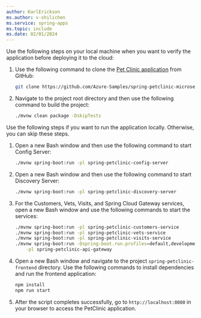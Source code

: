 ```yaml
---
author: KarlErickson
ms.author: v-shilichen
ms.service: spring-apps
ms.topic: include
ms.date: 02/01/2024
---
```


<!--
For clarity of structure, a separate markdown file is used to describe how to prepare project for enterprise plan locally.

[!INCLUDE [prepare-spring-project-enterprise-plan](prepare-spring-project-enterprise-plan.md)]

-->

Use the following steps on your local machine when you want to verify the application before deploying it to the cloud:

1. Use the following command to clone the [Pet Clinic application](https://github.com/Azure-Samples/spring-petclinic-microservices.git) from GitHub:

   ```bash
   git clone https://github.com/Azure-Samples/spring-petclinic-microservices.git
   ```

1. Navigate to the project root directory and then use the following command to build the project:

   ```bash
   ./mvnw clean package -DskipTests
   ```

Use the following steps if you want to run the application locally. Otherwise, you can skip these steps.

1. Open a new Bash window and then use the following command to start Config Server:

   ```bash
   ./mvnw spring-boot:run -pl spring-petclinic-config-server
   ```

1. Open a new Bash window and then use the following command to start Discovery Server:

   ```bash
   ./mvnw spring-boot:run -pl spring-petclinic-discovery-server
   ```

1. For the Customers, Vets, Visits, and Spring Cloud Gateway services, open a new Bash window and use the following commands to start the services:

   ```bash
   ./mvnw spring-boot:run -pl spring-petclinic-customers-service
   ./mvnw spring-boot:run -pl spring-petclinic-vets-service
   ./mvnw spring-boot:run -pl spring-petclinic-visits-service
   ./mvnw spring-boot:run -Dspring-boot.run.profiles=default,development \
       -pl spring-petclinic-api-gateway
   ```

1. Open a new Bash window and navigate to the project `spring-petclinic-frontend` directory. Use the following commands to install dependencies and run the frontend application:

   ```bash
   npm install
   npm run start
   ````

1. After the script completes successfully, go to `http://localhost:8080` in your browser to access the PetClinic application.
